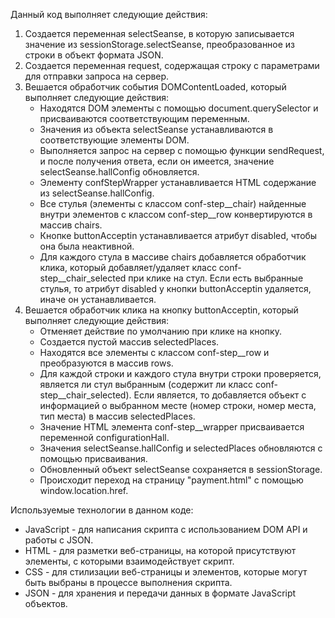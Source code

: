 Данный код выполняет следующие действия:

1. Создается переменная selectSeanse, в которую записывается значение из sessionStorage.selectSeanse, преобразованное из строки в объект формата JSON.
2. Создается переменная request, содержащая строку с параметрами для отправки запроса на сервер.
3. Вешается обработчик события DOMContentLoaded, который выполняет следующие действия:
   - Находятся DOM элементы с помощью document.querySelector и присваиваются соответствующим переменным.
   - Значения из объекта selectSeanse устанавливаются в соответствующие элементы DOM.
   - Выполняется запрос на сервер с помощью функции sendRequest, и после получения ответа, если он имеется, значение selectSeanse.hallConfig обновляется.
   - Элементу confStepWrapper устанавливается HTML содержание из selectSeanse.hallConfig.
   - Все стулья (элементы с классом conf-step__chair) найденные внутри элементов с классом conf-step__row конвертируются в массив chairs.
   - Кнопке buttonAcceptin устанавливается атрибут disabled, чтобы она была неактивной.
   - Для каждого стула в массиве chairs добавляется обработчик клика, который добавляет/удаляет класс conf-step__chair_selected при клике на стул. Если есть выбранные стулья, то атрибут disabled у кнопки buttonAcceptin удаляется, иначе он устанавливается.
4. Вешается обработчик клика на кнопку buttonAcceptin, который выполняет следующие действия:
   - Отменяет действие по умолчанию при клике на кнопку.
   - Создается пустой массив selectedPlaces.
   - Находятся все элементы с классом conf-step__row и преобразуются в массив rows.
   - Для каждой строки и каждого стула внутри строки проверяется, является ли стул выбранным (содержит ли класс conf-step__chair_selected). Если является, то добавляется объект с информацией о выбранном месте (номер строки, номер места, тип места) в массив selectedPlaces.
   - Значение HTML элемента conf-step__wrapper присваивается переменной configurationHall.
   - Значения selectSeanse.hallConfig и selectedPlaces обновляются с помощью присваивания.
   - Обновленный объект selectSeanse сохраняется в sessionStorage.
   - Происходит переход на страницу "payment.html" с помощью window.location.href.

Используемые технологии в данном коде:
- JavaScript - для написания скрипта с использованием DOM API и работы с JSON.
- HTML - для разметки веб-страницы, на которой присутствуют элементы, с которыми взаимодействует скрипт.
- CSS - для стилизации веб-страницы и элементов, которые могут быть выбраны в процессе выполнения скрипта.
- JSON - для хранения и передачи данных в формате JavaScript объектов.